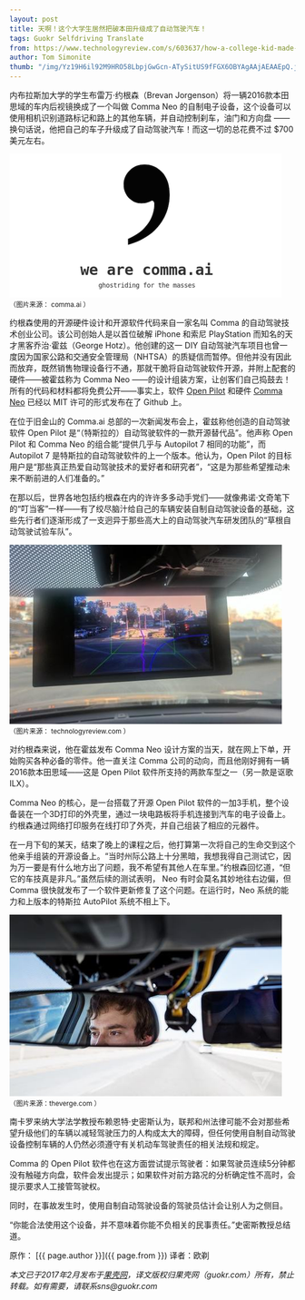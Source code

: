 ```yaml
---
layout: post
title: 天啊！这个大学生居然把破本田升级成了自动驾驶汽车！
tags: Guokr Selfdriving Translate
from: https://www.technologyreview.com/s/603637/how-a-college-kid-made-his-honda-civic-self-driving-for-700/
author: Tom Simonite
thumb: "/img/Yz19H6il92M9HRO58LbpjGwGcn-ATySitUS9fFGX6OBYAgAAjAEAAEpQ.jpg"
---
```

内布拉斯加大学的学生布雷万·约根森（Brevan Jorgenson）将一辆2016款本田思域的车内后视镜换成了一个叫做 Comma Neo 的自制电子设备，这个设备可以使用相机识别道路标记和路上的其他车辆，并自动控制刹车，油门和方向盘 —— 换句话说，他把自己的车子升级成了自动驾驶汽车！而这一切的总花费不过 $700 美元左右。

<img src="/img/oWlZrgbkSbIhLATbIdRXCKG8KaSRJBE8RB81ddBFScVJAgAANQEAAFBO.png"><br><small>
（图片来源： comma.ai ）</small>

约根森使用的开源硬件设计和开源软件代码来自一家名叫 Comma 的自动驾驶技术创业公司。该公司创始人是以首位破解 iPhone 和索尼 PlayStation 而知名的天才黑客乔治·霍兹（George Hotz）。他创建的这一 DIY 自动驾驶汽车项目也曾一度因为国家公路和交通安全管理局（NHTSA）的质疑信而暂停。但他并没有因此而放弃，既然销售物理设备行不通，那就干脆将自动驾驶软件开源，并附上配套的硬件——被霍兹称为 Comma Neo ——的设计组装方案，让创客们自己捣鼓去！所有的代码和材料都将免费公开——事实上，软件 [Open Pilot](https://github.com/commaai/openpilot) 和硬件 [Comma Neo](https://github.com/commaai/neo) 已经以 MIT 许可的形式发布在了 Github 上。

在位于旧金山的 Comma.ai 总部的一次新闻发布会上，霍兹称他创造的自动驾驶软件 Open Pilot 是“（特斯拉的）自动驾驶软件的一款开源替代品”。他声称 Open Pilot 和 Comma Neo 的组合能“提供几乎与 Autopilot 7 相同的功能”，而 Autopilot 7 是特斯拉的自动驾驶软件的上一个版本。他认为，Open Pilot 的目标用户是“那些真正热爱自动驾驶技术的爱好者和研究者”，“这是为那些希望推动未来不断前进的人们准备的。”

在那以后，世界各地包括约根森在内的许许多多动手党们——就像弗诺·文奇笔下的“叮当客”一样——有了绞尽脑汁给自己的车辆安装自制自动驾驶设备的基础，这些先行者们逐渐形成了一支迥异于那些高大上的自动驾驶汽车研发团队的“草根自动驾驶试验车队”。

<img src="/img/Yz19H6il92M9HRO58LbpjGwGcn-ATySitUS9fFGX6OBYAgAAjAEAAEpQ.jpg"><br><small>
（图片来源： technologyreview.com ）</small>

对约根森来说，他在霍兹发布 Comma Neo 设计方案的当天，就在网上下单，开始购买各种必备的零件。他一直关注 Comma 公司的动向，而且他刚好拥有一辆2016款本田思域——这是 Open Pilot 软件所支持的两款车型之一（另一款是讴歌ILX）。

Comma Neo 的核心，是一台搭载了开源 Open Pilot 软件的一加3手机，整个设备装在一个3D打印的外壳里，通过一块电路板将手机连接到汽车的电子设备上。约根森通过网络打印服务在线打印了外壳，并自己组装了相应的元器件。

在一月下旬的某天，结束了晚上的课程之后，他打算第一次将自己的生命交到这个他亲手组装的开源设备上。“当时州际公路上十分黑暗，我想我得自己测试它，因为万一要是有什么地方出了问题，我不希望有其他人在车里。”约根森回忆道，“但它的车技真是非凡。”虽然后续的测试表明， Neo 有时会莫名其妙地往右边偏，但 Comma 很快就发布了一个软件更新修复了这个问题。在运行时，Neo 系统的能力和上版本的特斯拉 AutoPilot 系统不相上下。

<img src="/img/pY_ZLEi50qpQrSTJLCEkqLhFFDdxd6yZYodQcav_T640AwAAIwIAAEpQ.jpg">
<br><small>（图片来源：theverge.com ）</small>

南卡罗来纳大学法学教授布赖恩特·史密斯认为，联邦和州法律可能不会对那些希望升级他们的车辆以减轻驾驶压力的人构成太大的障碍，但任何使用自制自动驾驶设备控制车辆的人仍然必须遵守有关机动车驾驶责任的相关法规和规定。

 Comma 的 Open Pilot 软件也在这方面尝试提示驾驶者：如果驾驶员连续5分钟都没有触碰方向盘，软件会发出提示；如果软件对前方路况的分析确定性不高时，会提示要求人工接管驾驶权。
 
 同时，在事故发生时，使用自制自动驾驶设备的驾驶员估计会让别人为之侧目。

“你能合法使用这个设备，并不意味着你能不负相关的民事责任。”史密斯教授总结道。

原作： [{{ page.author }}]({{ page.from }}) 译者：欧剃

_本文已于2017年2月发布于[果壳网](http://jingxuan.guokr.com/pick/79279/)，译文版权归果壳网（guokr.com）所有，禁止转载。如有需要，请联系sns@guokr.com_